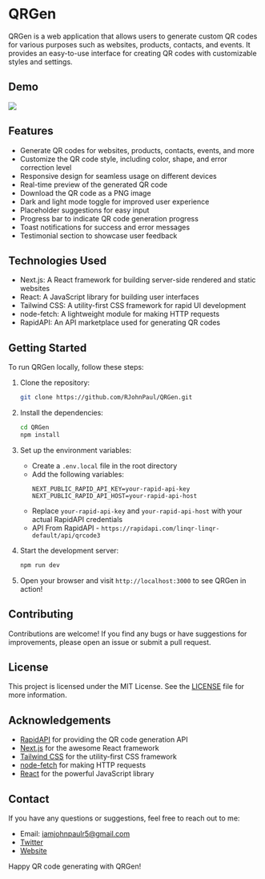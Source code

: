 # QRGen

QRGen is a web application that allows users to generate custom QR codes for various purposes such as websites, products, contacts, and events. It provides an easy-to-use interface for creating QR codes with customizable styles and settings.

## Demo

 ![](https://github.com/RJohnPaul/QRGen/blob/82dba01418449df23c034dfb6455ce678a4410ff/gif.gif)

## Features

- Generate QR codes for websites, products, contacts, events, and more
- Customize the QR code style, including color, shape, and error correction level
- Responsive design for seamless usage on different devices
- Real-time preview of the generated QR code
- Download the QR code as a PNG image
- Dark and light mode toggle for improved user experience
- Placeholder suggestions for easy input
- Progress bar to indicate QR code generation progress
- Toast notifications for success and error messages
- Testimonial section to showcase user feedback

## Technologies Used

- Next.js: A React framework for building server-side rendered and static websites
- React: A JavaScript library for building user interfaces
- Tailwind CSS: A utility-first CSS framework for rapid UI development
- node-fetch: A lightweight module for making HTTP requests
- RapidAPI: An API marketplace used for generating QR codes

## Getting Started

To run QRGen locally, follow these steps:

1. Clone the repository:

   ```bash
   git clone https://github.com/RJohnPaul/QRGen.git
   ```

2. Install the dependencies:

   ```bash
   cd QRGen
   npm install
   ```

3. Set up the environment variables:

   - Create a `.env.local` file in the root directory
   - Add the following variables:
     ```
     NEXT_PUBLIC_RAPID_API_KEY=your-rapid-api-key
     NEXT_PUBLIC_RAPID_API_HOST=your-rapid-api-host
     ```
   - Replace `your-rapid-api-key` and `your-rapid-api-host` with your actual RapidAPI credentials
   - API From RapidAPI - `https://rapidapi.com/linqr-linqr-default/api/qrcode3`

4. Start the development server:

   ```bash
   npm run dev
   ```

5. Open your browser and visit `http://localhost:3000` to see QRGen in action!

## Contributing

Contributions are welcome! If you find any bugs or have suggestions for improvements, please open an issue or submit a pull request.

## License

This project is licensed under the MIT License. See the [LICENSE](LICENSE) file for more information.

## Acknowledgements

- [RapidAPI](https://rapidapi.com/) for providing the QR code generation API
- [Next.js](https://nextjs.org/) for the awesome React framework
- [Tailwind CSS](https://tailwindcss.com/) for the utility-first CSS framework
- [node-fetch](https://www.npmjs.com/package/node-fetch) for making HTTP requests
- [React](https://reactjs.org/) for the powerful JavaScript library

## Contact

If you have any questions or suggestions, feel free to reach out to me:

- Email: iamjohnpaulr5@gmail.com
- [Twitter](https://twitter.com/iamjohnpaulr5)
- [Website](https://john-porfolio.vercel.app)

Happy QR code generating with QRGen!


